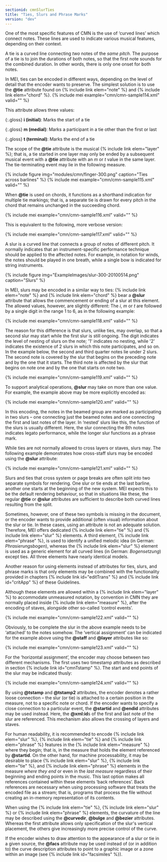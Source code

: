 ```yaml
---
sectionid: cmnSlurTies
title: "Ties, Slurs and Phrase Marks"
version: "dev"
---
```


One of the most specific features of CMN is the use of ‘curved lines’ which connect notes. These lines are used to indicate various musical features, depending on their context.

A tie is a curved line connecting *two* notes of the *same pitch*. The purpose of a tie is to join the durations of both notes, so that the first note sounds for the combined duration. In other words, there is only one onset for both notes.

In MEI, ties can be encoded in different ways, depending on the level of detail that the encoder wants to preserve. The simplest solution is to use the **@tie** attribute found on {% include link elem="note" %} and {% include link elem="chord" %}.
{% include mei example="cmn/cmn-sample114.xml" valid="" %}

This attribute allows three values:

{:.gloss}
**i (initial)**: Marks the start of a tie

{:.gloss}
**m (medial)**: Marks a participant in a tie other than the first or last

{:.gloss}
**t (terminal)**: Marks the end of a tie

The scope of the **@tie** attribute is the musical {% include link elem="layer" %}; that is, a tie started in one layer may only be ended by a subsequent musical event with a **@tie** attribute with an *m* or *t* value in the same layer. The tie-terminating event may lie in the following measure.

{% include figure img="modules/cmn/finger-300.png" caption="Ties across barlines" %}
{% include mei example="cmn/cmn-sample115.xml" valid="" %}

When **@tie** is used on chords, it functions as a shorthand indication for multiple tie markings; that is, a separate tie is drawn for every pitch in the chord that remains unchanged in the succeeding chord.

{% include mei example="cmn/cmn-sample116.xml" valid="" %}

This is equivalent to the following, more verbose version:

{% include mei example="cmn/cmn-sample117.xml" valid="" %}

A slur is a curved line that connects a group of notes of different pitch. It normally indicates that an instrument-specific performance technique should be applied to the affected notes. For example, in notation for winds, the notes should be played in one breath, while a single bow is indicated for string instruments.

{% include figure img="ExampleImages/slur-300-20100514.png" caption="Slurs" %}

In MEI, slurs may be encoded in a similar way to ties: {% include link elem="note" %} and {% include link elem="chord" %} bear a **@slur** attribute that allows the commencement or ending of a slur at this element. The allowed values, however, are slightly different: The *i*, *m* or *t* are followed by a single digit in the range 1 to 6, as in the following example:

{% include mei example="cmn/cmn-sample118.xml" valid="" %}

The reason for this difference is that slurs, unlike ties, may overlap, so that a second slur may start while the first slur is still ongoing. The digit indicates the level of nesting of slurs on the note; '1' indicates no nesting, while '2' indicates the existence of 2 slurs in which this note participates, and so on. In the example below, the second and third quarter notes lie under 2 slurs. The second note is covered by the slur that begins on the preceding note and by the one that it starts. The third note is affected by the slur that begins on note one and by the one that starts on note two.

{% include mei example="cmn/cmn-sample119.xml" valid="" %}

To support analytical operations, **@slur** may take on more than one value. For example, the example above may be more explicitly encoded as:

{% include mei example="cmn/cmn-sample120.xml" valid="" %}

In this encoding, the notes in the beamed group are marked as participating in two slurs – one connecting just the beamed notes and one connecting the first and last notes of the layer. In ‘nested’ slurs like this, the function of the slurs is usually different. Here, the slur connecting the 8th notes indicates legato performance, while the longer slur functions as a phrase mark.

While ties are not normally allowed to cross layers or staves, slurs may. The following example demonstrates how cross-staff slurs may be encoded using the **@slur** attribute:

{% include mei example="cmn/cmn-sample121.xml" valid="" %}

Slurs and ties that cross system or page breaks are often split into two separate symbols for rendering. One slur or tie ends at the last barline, another one starts at the beginning of the new system. MEI expects this to be the default rendering behaviour, so that in situations like these, the regular **@tie** or **@slur** attributes are sufficient to describe both curved lines resulting from the split.

Sometimes, however, one of these two symbols is missing in the document, or the encoder wants to provide additional (often visual) information about the slur or tie. In these cases, using an attribute is not an adequate solution. Therefore, MEI offers dedicated {% include link elem="tie" %} and {% include link elem="slur" %} elements. A third element, {% include link elem="phrase" %}, is used to identify a unified melodic idea (in German: *Phrasierungsbogen*), whereas the {% include link elem="slur" %} element is used as a generic element for all curved lines (in German: *Bogensetzung*) except ties. All three elements have nearly identical models.

Another reason for using elements instead of attributes for ties, slurs, and phrase marks is that only elements may be combined with the functionality provided in chapters {% include link id="editTrans" %} and {% include link id="critApp" %} of these Guidelines.

Although these elements are allowed within a {% include link elem="layer" %} to accommodate unmeasured notation, by convention in CMN they are normally placed inside {% include link elem="measure" %}, after the encoding of staves, alongside other so-called ‘control events’.

{% include mei example="cmn/cmn-sample122.xml" valid="" %}

Obviously, to be complete the slur in the above example needs to be ‘attached’ to the notes somehow. The ‘vertical assignment’ can be indicated for the example above using the **@staff** and **@layer** attributes like so:

{% include mei example="cmn/cmn-sample123.xml" valid="" %}

For the ‘horizontal assignment’, the encoder may choose between two different mechanisms. The first uses two timestamp attributes as described in section {% include link id="cmnTstamp" %}. The start and end points of the slur may be indicated thusly:

{% include mei example="cmn/cmn-sample124.xml" valid="" %}

By using **@tstamp** and **@tstamp2** attributes, the encoder denotes a rather loose connection – the slur (or tie) is attached to a certain position in the measure, not to a specific note or chord. If the encoder wants to specify a close connection to a particular event, the **@startid** and **@endid** attributes may be used instead. Here, the **@xml:id**s of the first and last note of the slur are referenced. This mechanism also allows the crossing of layers and staves. 

For human readability, it is recommended to encode {% include link elem="slur" %}, {% include link elem="tie" %} and {% include link elem="phrase" %} features in the {% include link elem="measure" %} where they begin; that is, in the measure that holds the element referenced by **@startid**. On the other hand, for machine processability, it may be desirable to place {% include link elem="slur" %}, {% include link elem="tie" %}, and {% include link elem="phrase" %} elements in the measure *where they end* or even in the *last measure* regardless of their beginning and ending points in the music. This last option makes all references contained within these elements ‘back references’. Back references are necessary when using processing software that treats the encoded file as a stream; that is, programs that process the file without creating an in-memory representation of its contents.

When using the {% include link elem="tie" %}, {% include link elem="slur" %} or {% include link elem="phrase" %} elements, the curvature of the line may be described using the **@curvedir**, **@bulge** and **@bezier** attributes. Whereas the first attribute allows only specification of the slur's vertical placement, the others give increasingly more precise control of the curve.

If the encoder wishes to draw attention to the appearance of a slur or tie in a given source, the **@facs** attribute may be used instead of (or in addition to) the curve description attributes to point to a graphic image or a zone within an image (see {% include link id="facsimiles" %}).
